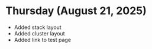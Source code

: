 # Thursday (August 21, 2025)

- Added stack layout
- Added cluster layout
- Added link to test page
